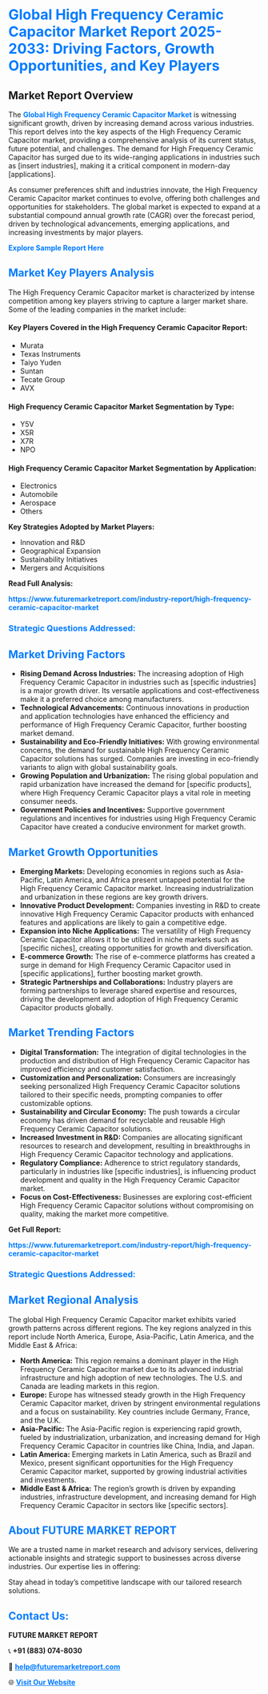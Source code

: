 <h1 style="color: #007BFF;">Global High Frequency Ceramic Capacitor Market Report 2025-2033: Driving Factors, Growth Opportunities, and Key Players</h1>

<section id="overview">
<h2>Market Report Overview</h2>
<p>The <a href="https://www.futuremarketreport.com/industry-report/high-frequency-ceramic-capacitor-market" style="color: #007BFF; text-decoration: none;"><strong>Global High Frequency Ceramic Capacitor Market</strong></a> is witnessing significant growth, driven by increasing demand across various industries. This report delves into the key aspects of the High Frequency Ceramic Capacitor market, providing a comprehensive analysis of its current status, future potential, and challenges. The demand for High Frequency Ceramic Capacitor has surged due to its wide-ranging applications in industries such as [insert industries], making it a critical component in modern-day [applications].</p>
<p>As consumer preferences shift and industries innovate, the High Frequency Ceramic Capacitor market continues to evolve, offering both challenges and opportunities for stakeholders. The global market is expected to expand at a substantial compound annual growth rate (CAGR) over the forecast period, driven by technological advancements, emerging applications, and increasing investments by major players.</p>
</section>

<section id="overview">
<p><a href="https://www.futuremarketreport.com/request-sample/reportId=76297" style="color: #007BFF; text-decoration: none;"><strong>Explore Sample Report Here</strong></a></p>
</section>

<section id="key-players">
<h2 style="color: #007BFF;">Market Key Players Analysis</h2>
<p>The High Frequency Ceramic Capacitor market is characterized by intense competition among key players striving to capture a larger market share. Some of the leading companies in the market include:</p>
<h4>Key Players Covered in the High Frequency Ceramic Capacitor Report:</h4>
<ul><li>Murata</li><li>Texas Instruments</li><li>Taiyo Yuden</li><li>Suntan</li><li>Tecate Group</li><li>AVX</li></ul>
<h4>High Frequency Ceramic Capacitor Market Segmentation by Type:</h4>
<ul><li>Y5V</li><li>X5R</li><li>X7R</li><li>NPO</li></ul>

<h4>High Frequency Ceramic Capacitor Market Segmentation by Application:</h4>
<ul><li>Electronics</li><li>Automobile</li><li>Aerospace</li><li>Others</li></ul>
<p><strong>Key Strategies Adopted by Market Players:</strong></p>
<ul>
<li>Innovation and R&D</li>
<li>Geographical Expansion</li>
<li>Sustainability Initiatives</li>
<li>Mergers and Acquisitions</li>
</ul>
</section>

<section>
<p><strong>Read Full Analysis: </strong></p><a href="https://www.futuremarketreport.com/industry-report/high-frequency-ceramic-capacitor-market" style="color: #007BFF; text-decoration: none;"><strong>https://www.futuremarketreport.com/industry-report/high-frequency-ceramic-capacitor-market</strong></a>
<h3 style="color: #007BFF;">Strategic Questions Addressed:</h3>
</section>

<section id="driving-factors">
<h2 style="color: #007BFF;">Market Driving Factors</h2>
<ul>
<li><strong>Rising Demand Across Industries:</strong> The increasing adoption of High Frequency Ceramic Capacitor in industries such as [specific industries] is a major growth driver. Its versatile applications and cost-effectiveness make it a preferred choice among manufacturers.</li>
<li><strong>Technological Advancements:</strong> Continuous innovations in production and application technologies have enhanced the efficiency and performance of High Frequency Ceramic Capacitor, further boosting market demand.</li>
<li><strong>Sustainability and Eco-Friendly Initiatives:</strong> With growing environmental concerns, the demand for sustainable High Frequency Ceramic Capacitor solutions has surged. Companies are investing in eco-friendly variants to align with global sustainability goals.</li>
<li><strong>Growing Population and Urbanization:</strong> The rising global population and rapid urbanization have increased the demand for [specific products], where High Frequency Ceramic Capacitor plays a vital role in meeting consumer needs.</li>
<li><strong>Government Policies and Incentives:</strong> Supportive government regulations and incentives for industries using High Frequency Ceramic Capacitor have created a conducive environment for market growth.</li>
</ul>
</section>

<section id="growth-opportunities">
<h2 style="color: #007BFF;">Market Growth Opportunities</h2>
<ul>
<li><strong>Emerging Markets:</strong> Developing economies in regions such as Asia-Pacific, Latin America, and Africa present untapped potential for the High Frequency Ceramic Capacitor market. Increasing industrialization and urbanization in these regions are key growth drivers.</li>
<li><strong>Innovative Product Development:</strong> Companies investing in R&D to create innovative High Frequency Ceramic Capacitor products with enhanced features and applications are likely to gain a competitive edge.</li>
<li><strong>Expansion into Niche Applications:</strong> The versatility of High Frequency Ceramic Capacitor allows it to be utilized in niche markets such as [specific niches], creating opportunities for growth and diversification.</li>
<li><strong>E-commerce Growth:</strong> The rise of e-commerce platforms has created a surge in demand for High Frequency Ceramic Capacitor used in [specific applications], further boosting market growth.</li>
<li><strong>Strategic Partnerships and Collaborations:</strong> Industry players are forming partnerships to leverage shared expertise and resources, driving the development and adoption of High Frequency Ceramic Capacitor products globally.</li>
</ul>
</section>

<section id="trending-factors">
<h2 style="color: #007BFF;">Market Trending Factors</h2>
<ul>
<li><strong>Digital Transformation:</strong> The integration of digital technologies in the production and distribution of High Frequency Ceramic Capacitor has improved efficiency and customer satisfaction.</li>
<li><strong>Customization and Personalization:</strong> Consumers are increasingly seeking personalized High Frequency Ceramic Capacitor solutions tailored to their specific needs, prompting companies to offer customizable options.</li>
<li><strong>Sustainability and Circular Economy:</strong> The push towards a circular economy has driven demand for recyclable and reusable High Frequency Ceramic Capacitor solutions.</li>
<li><strong>Increased Investment in R&D:</strong> Companies are allocating significant resources to research and development, resulting in breakthroughs in High Frequency Ceramic Capacitor technology and applications.</li>
<li><strong>Regulatory Compliance:</strong> Adherence to strict regulatory standards, particularly in industries like [specific industries], is influencing product development and quality in the High Frequency Ceramic Capacitor market.</li>
<li><strong>Focus on Cost-Effectiveness:</strong> Businesses are exploring cost-efficient High Frequency Ceramic Capacitor solutions without compromising on quality, making the market more competitive.</li>
</ul>
</section>

<section>
<p><strong>Get Full Report: </strong></p><a href="https://www.futuremarketreport.com/industry-report/high-frequency-ceramic-capacitor-market" style="color: #007BFF; text-decoration: none;"><strong>https://www.futuremarketreport.com/industry-report/high-frequency-ceramic-capacitor-market</strong></a>
<h3 style="color: #007BFF;">Strategic Questions Addressed:</h3>
</section>


<section id="regional-analysis">
<h2 style="color: #007BFF;">Market Regional Analysis</h2>
<p>The global High Frequency Ceramic Capacitor market exhibits varied growth patterns across different regions. The key regions analyzed in this report include North America, Europe, Asia-Pacific, Latin America, and the Middle East & Africa:</p>
<ul>
<li><strong>North America:</strong> This region remains a dominant player in the High Frequency Ceramic Capacitor market due to its advanced industrial infrastructure and high adoption of new technologies. The U.S. and Canada are leading markets in this region.</li>
<li><strong>Europe:</strong> Europe has witnessed steady growth in the High Frequency Ceramic Capacitor market, driven by stringent environmental regulations and a focus on sustainability. Key countries include Germany, France, and the U.K.</li>
<li><strong>Asia-Pacific:</strong> The Asia-Pacific region is experiencing rapid growth, fueled by industrialization, urbanization, and increasing demand for High Frequency Ceramic Capacitor in countries like China, India, and Japan.</li>
<li><strong>Latin America:</strong> Emerging markets in Latin America, such as Brazil and Mexico, present significant opportunities for the High Frequency Ceramic Capacitor market, supported by growing industrial activities and investments.</li>
<li><strong>Middle East & Africa:</strong> The region’s growth is driven by expanding industries, infrastructure development, and increasing demand for High Frequency Ceramic Capacitor in sectors like [specific sectors].</li>
</ul>
</section>

<footer>
<h2 style="color: #007BFF;">About FUTURE MARKET REPORT</h2>
<p>We are a trusted name in market research and advisory services, delivering actionable insights and strategic support to businesses across diverse industries. Our expertise lies in offering:</p>

<p>Stay ahead in today’s competitive landscape with our tailored research solutions.</p>

<h2 style="color: #007BFF;">Contact Us:</h2>
<p><strong>FUTURE MARKET REPORT</strong></p>
<p>📞 <strong>+91 (883) 074-8030</strong></p>
<p>📧 <strong><a href="mailto:help@futuremarketreport.com" style="color: #007BFF;">help@futuremarketreport.com</a></strong></p>
<p>🌐 <strong><a href="https://www.futuremarketreport.com/" style="color: #007BFF;">Visit Our Website</a></strong></p>
</footer>
